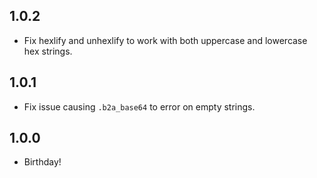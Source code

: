 ## 1.0.2
* Fix hexlify and unhexlify to work with both uppercase and lowercase hex strings.

## 1.0.1
* Fix issue causing `.b2a_base64` to error on empty strings.

## 1.0.0
* Birthday!
